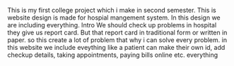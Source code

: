 This is my first college project which i make in second semester. This is website design is made for hospial mangement system. In this design we are including everything.
Intro
We should check up problems in hospital they give us report card. But that report card in traditional form or written in paper. so this create a lot of problem that why i can solve every problem.
in this website we include eveything like a patient can make their own id, add checkup details, taking appointments, paying bills online etc. everything
